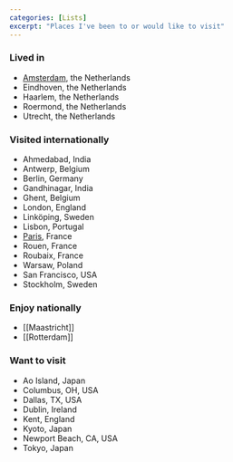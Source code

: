 ```yaml
---
categories: [Lists]
excerpt: "Places I've been to or would like to visit"
---
```

### Lived in
- [Amsterdam](/amsterdam), the Netherlands 
- Eindhoven, the Netherlands 
- Haarlem, the Netherlands 
- Roermond, the Netherlands
- Utrecht, the Netherlands

### Visited internationally
- Ahmedabad, India
- Antwerp, Belgium
- Berlin, Germany
- Gandhinagar, India
- Ghent, Belgium
- London, England
- Linköping, Sweden
- Lisbon, Portugal
- [Paris](/paris), France
- Rouen, France
- Roubaix, France
- Warsaw, Poland
- San Francisco, USA
- Stockholm, Sweden

### Enjoy nationally
- [[Maastricht]]
- [[Rotterdam]]

### Want to visit 
- Ao Island, Japan
- Columbus, OH, USA
- Dallas, TX, USA  
- Dublin, Ireland
- Kent, England
- Kyoto, Japan
- Newport Beach, CA, USA
- Tokyo, Japan